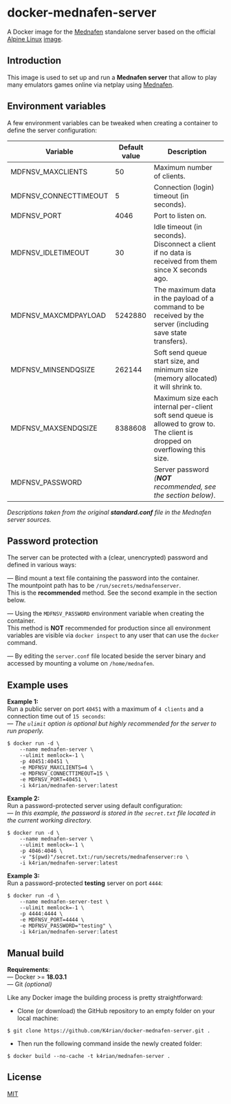 docker-mednafen-server
=====

A Docker image for the [Mednafen](https://mednafen.github.io/) standalone server based on the official [Alpine Linux](https://www.alpinelinux.org/) [image](https://hub.docker.com/_/alpine). 



## Introduction 

This image is used to set up and run a __Mednafen server__ that allow to play many emulators games online via netplay using [Mednafen](https://mednafen.github.io/).



## Environment variables

A few environment variables can be tweaked when creating a container to define the server configuration:

Variable              | Default value  | Description 
---                   | ---            | ---
MDFNSV_MAXCLIENTS     | 50             | Maximum number of clients.
MDFNSV_CONNECTTIMEOUT | 5              | Connection (login) timeout (in seconds).
MDFNSV_PORT           | 4046           | Port to listen on.
MDFNSV_IDLETIMEOUT    | 30             | Idle timeout (in seconds). Disconnect a client if no data is received from them since X seconds ago.
MDFNSV_MAXCMDPAYLOAD  | 5242880        | The maximum data in the payload of a command to be received by the server (including save state transfers).
MDFNSV_MINSENDQSIZE   | 262144         | Soft send queue start size, and minimum size (memory allocated) it will shrink to.
MDFNSV_MAXSENDQSIZE   | 8388608        | Maximum size each internal per-client soft send queue is allowed to grow to. The client is dropped on overflowing this size.
MDFNSV_PASSWORD       |                | Server password *(__NOT__ recommended, see the section below)*.

*Descriptions taken from the original __standard.conf__ file in the Mednafen server sources.*



## Password protection

The server can be protected with a (clear, unencrypted) password and defined in various ways:  

— Bind mount a text file containing the password into the container.  
The mountpoint path has to be `/run/secrets/mednafenserver`.   
This is the __recommended__ method. See the second example in the section below.

— Using the `MDFNSV_PASSWORD` environment variable when creating the container.   
This method is __NOT__ recommended for production since all environment variables are visible via `docker inspect` to any user that can use the `docker` command. 

— By editing the `server.conf` file located beside the server binary and accessed by mounting a volume on `/home/mednafen`.   



## Example uses

__Example 1:__                                 
Run a public server on port `40451` with a maximum of `4 clients` and a connection time out of `15 seconds`:    
— *The `ulimit` option is optional but highly recommended for the server to run properly.* 
```
$ docker run -d \
    --name mednafen-server \
    --ulimit memlock=-1 \
    -p 40451:40451 \
    -e MDFNSV_MAXCLIENTS=4 \
    -e MDFNSV_CONNECTTIMEOUT=15 \
    -e MDFNSV_PORT=40451 \
    -i k4rian/mednafen-server:latest
```


__Example 2:__                                     
Run a password-protected server using default configuration:   
— *In this example, the password is stored in the `secret.txt` file located in the current working directory.* 
```
$ docker run -d \
    --name mednafen-server \
    --ulimit memlock=-1 \
    -p 4046:4046 \
    -v "$(pwd)"/secret.txt:/run/secrets/mednafenserver:ro \
    -i k4rian/mednafen-server:latest
```


__Example 3:__                                     
Run a password-protected __testing__ server on port `4444`:   
```
$ docker run -d \
    --name mednafen-server-test \
    --ulimit memlock=-1 \
    -p 4444:4444 \
    -e MDFNSV_PORT=4444 \
    -e MDFNSV_PASSWORD="testing" \
    -i k4rian/mednafen-server:latest 
```



## Manual build

__Requirements__:                               
— Docker >= __18.03.1__                         
— Git *(optional)*

Like any Docker image the building process is pretty straightforward: 

- Clone (or download) the GitHub repository to an empty folder on your local machine:
```
$ git clone https://github.com/K4rian/docker-mednafen-server.git .
```

- Then run the following command inside the newly created folder:
```
$ docker build --no-cache -t k4rian/mednafen-server .
```



## License

[MIT](LICENSE)